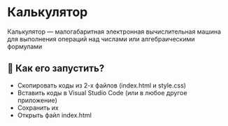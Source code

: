 # Калькулятор
Калькулятор — малогабаритная электронная вычислительная машина для выполнения операций над числами или алгебраическими формулами

## :open_file_folder: Как его запустить?
- Скопировать коды из 2-х файлов (index.html и style.css)
- Вставить коды в Visual Studio Code (или в любое другое приложение)
- Сохранить их
- Открыть файл index.html
